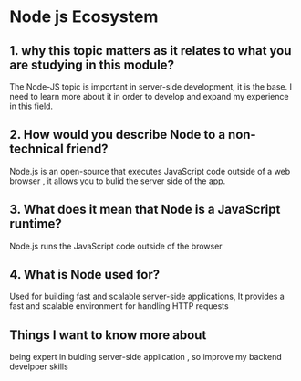 # Node js Ecosystem 

## 1. why this topic matters as it relates to what you are studying in this module?
The Node-JS topic is important in server-side development, it is the base. I need to learn more about it in order to develop and expand my experience in this field.

## 2. How would you describe Node to a non-technical friend?
Node.js is an open-source that executes JavaScript code outside of a web browser , it allows you to bulid the server side of the app.

## 3. What does it mean that Node is a JavaScript runtime?
Node.js runs the JavaScript code outside of the browser

## 4. What is Node used for?
Used for building fast and scalable server-side applications, It provides a fast and scalable environment for handling HTTP requests

## Things I want to know more about 
being expert in bulding server-side application , so improve my backend develpoer skills
